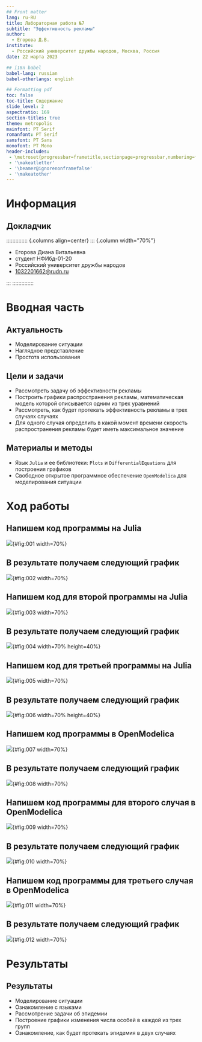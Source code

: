 ```yaml
---
## Front matter
lang: ru-RU
title: Лабораторная работа №7
subtitle: "Эффективность рекламы"
author:
  - Егорова Д.В.
institute:
  - Российский университет дружбы народов, Москва, Россия
date: 22 марта 2023

## i18n babel
babel-lang: russian
babel-otherlangs: english

## Formatting pdf
toc: false
toc-title: Содержание
slide_level: 2
aspectratio: 169
section-titles: true
theme: metropolis
mainfont: PT Serif 
romanfont: PT Serif 
sansfont: PT Sans
monofont: PT Mono
header-includes:
 - \metroset{progressbar=frametitle,sectionpage=progressbar,numbering=fraction}
 - '\makeatletter'
 - '\beamer@ignorenonframefalse'
 - '\makeatother'
---
```


# Информация

## Докладчик

:::::::::::::: {.columns align=center}
::: {.column width="70%"}

  * Егорова Диана Витальевна
  * студент НФИбд-01-20
  * Российский университет дружбы народов
  * [1032201662@rudn.ru](mailto:1032201662@rudn.ru)

:::
::::::::::::::

# Вводная часть

## Актуальность

- Моделирование ситуации
- Наглядное представление
- Простота использования

## Цели и задачи


- Рассмотреть задачу об эффективности рекламы
- Построить графики распространения рекламы, математическая модель которой описывается
одним из трех уравнений
- Рассмотреть, как будет протекать эффективность рекламы в трех случаях случаях
- Для одного случая определить в какой момент времени скорость распространения рекламы будет
иметь максимальное значение

## Материалы и методы

- Язык `Julia` и ее библиотеки: `Plots` и `DifferentialEquations` для построения графиков
- Свободное открытое программное обеспечение `OpenModelica` для моделирования ситуации 
 
# Ход работы

## Напишем код программы на Julia 

![](image/1.png){#fig:001 width=70%}

## В результате получаем следующий график 

![](image/2.png){#fig:002 width=70%}

## Напишем код для второй программы на Julia 

![](image/3.png){#fig:003 width=70%}

## В результате получаем следующий график 

![](image/4.png){#fig:004 width=70% height=40%}

## Напишем код для третьей программы на Julia 

![](image/5.png){#fig:005 width=70%}

## В результате получаем следующий график

![](image/6.png){#fig:006 width=70% height=40%}

## Напишем код программы в OpenModelica 

![](image/7.png){#fig:007 width=70%}

## В результате получаем следующий график 

![](image/8.png){#fig:008 width=70%}

## Напишем код программы для второго случая в OpenModelica 

![](image/9.png){#fig:009 width=70%}

## В результате получаем следующий график 

![](image/10.png){#fig:010 width=70%}

## Напишем код программы для третьего случая в OpenModelica 

![](image/11.png){#fig:011 width=70%}

## В результате получаем следующий график 

![](image/12.png){#fig:012 width=70%}


# Результаты
## Результаты
- Моделирование ситуации
- Ознакомление с языками
- Рассмотрение задачи об эпидемии
- Построение графики изменения числа особей в каждой из трех групп
- Ознакомление, как будет протекать эпидемия в двух случаях
